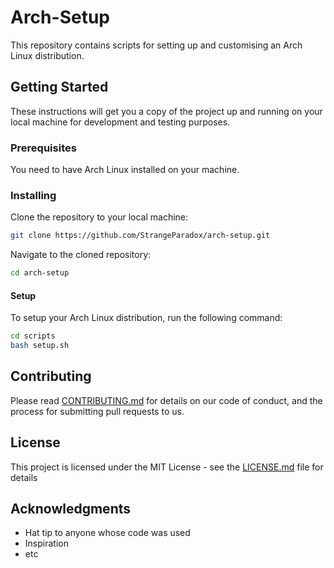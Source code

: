 # Arch-Setup

This repository contains scripts for setting up and customising an Arch Linux distribution. 

## Getting Started

These instructions will get you a copy of the project up and running on your local machine for development and testing purposes.

### Prerequisites

You need to have Arch Linux installed on your machine.

### Installing

Clone the repository to your local machine:

```bash
git clone https://github.com/StrangeParadox/arch-setup.git
```

Navigate to the cloned repository:

```bash
cd arch-setup
```

#### Setup

To setup your Arch Linux distribution, run the following command:

```bash
cd scripts
bash setup.sh
```

## Contributing

Please read [CONTRIBUTING.md](https://gist.github.com/PurpleBooth/b24679402957c63ec426) for details on our code of conduct, and the process for submitting pull requests to us.

## License

This project is licensed under the MIT License - see the [LICENSE.md](LICENSE.md) file for details

## Acknowledgments

* Hat tip to anyone whose code was used
* Inspiration
* etc